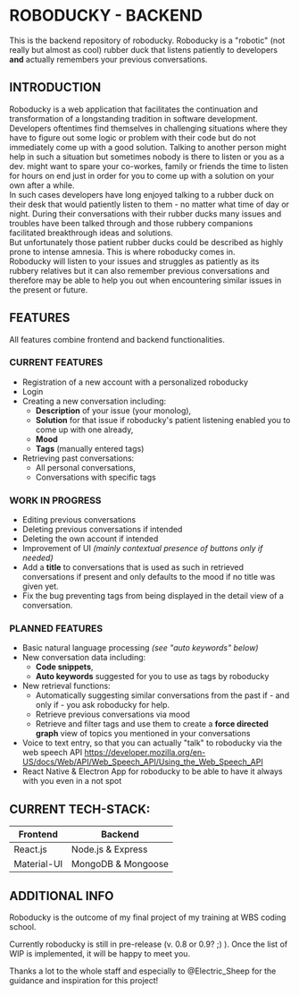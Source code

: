 # ROBODUCKY - BACKEND
This is the backend repository of roboducky.
Roboducky is a "robotic" (not really but almost as cool) rubber duck that listens patiently to developers **and** actually remembers your previous conversations.
  
## INTRODUCTION


Roboducky is a web application that facilitates the continuation and transformation of a longstanding tradition in software development.  
Developers oftentimes find themselves in challenging situations where they have to figure out some logic or problem with their code but do not immediately come up with a good solution. Talking to another person might help in such a situation but sometimes nobody is there to listen or you as a dev. might want to spare your co-workes, family or friends the time to listen for hours on end just in order for you to come up with a solution on your own after a while.  
In such cases developers have long enjoyed talking to a rubber duck on their desk that would patiently listen to them - no matter what time of day or night.
During their conversations with their rubber ducks many issues and troubles have been talked through and those rubbery companions facilitated breakthrough ideas and solutions.  
But unfortunately those patient rubber ducks could be described as highly prone to intense amnesia.
This is where roboducky comes in.  
Roboducky will listen to your issues and struggles as patiently as its rubbery relatives but it can also remember previous conversations and therefore may be able to help you out when encountering similar issues in the present or future.
  
## FEATURES
All features combine frontend and backend functionalities.

### CURRENT FEATURES 

* Registration of a new account with a personalized roboducky
* Login
* Creating a new conversation including:
  * **Description** of your issue (your monolog),
  * **Solution** for that issue if roboducky's patient listening enabled you to come up with one already,
  * **Mood**
  * **Tags** (manually entered tags)
* Retrieving past conversations:
  * All personal conversations,
  * Conversations with specific tags

### WORK IN PROGRESS
* Editing previous conversations
* Deleting previous conversations if intended
* Deleting the own account if intended
* Improvement of UI *(mainly contextual presence of buttons only if needed)*
* Add a **title** to conversations that is used as such in retrieved conversations if present and only defaults to the mood if no title was given yet.
* Fix the bug preventing tags from being displayed in the detail view of a conversation.
  
### PLANNED FEATURES

* Basic natural language processing *(see "auto keywords" below)*
* New conversation data including:
  * **Code snippets**,
  * **Auto keywords** suggested for you to use as tags by roboducky
* New retrieval functions:
  * Automatically suggesting similar conversations from the past if - and only if - you ask roboducky for help.
  * Retrieve previous conversations via mood
  * Retrieve and filter tags and use them to create a **force directed graph** view of topics you mentioned in your conversations
* Voice to text entry, so that you can actually "talk" to roboducky via the web speech API
https://developer.mozilla.org/en-US/docs/Web/API/Web_Speech_API/Using_the_Web_Speech_API
* React Native & Electron App for roboducky to be able to have it always with you even in a not spot
  
## CURRENT TECH-STACK:
  
| Frontend      | Backend               |
| ---           | ---                   |
| React.js      | Node.js & Express     |
| Material-UI   | MongoDB & Mongoose    |

## ADDITIONAL INFO
  
Roboducky is the outcome of my final project of my training at WBS coding school. 

Currently roboducky is still in pre-release (v. 0.8 or 0.9? ;) ). Once the list of WIP is implemented, it will be happy to meet you.

Thanks a lot to the whole staff and especially to @Electric_Sheep for the guidance and inspiration for this project!